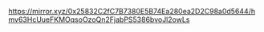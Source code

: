 https://mirror.xyz/0x25832C2fC7B7380E5B74Ea280ea2D2C98a0d5644/hmv63HcUueFKMOqsoOzoQn2FjabPS5386bvoJl2owLs
